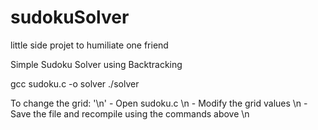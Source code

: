# sudokuSolver
little side projet to humiliate one friend

Simple Sudoku Solver using Backtracking

gcc sudoku.c -o solver
./solver

To change the grid: '\n'
    - Open sudoku.c \n
    - Modify the grid values \n
    - Save the file and recompile using the commands above \n
